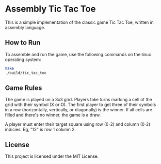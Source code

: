 # Assembly Tic Tac Toe

This is a simple implementation of the classic game Tic Tac Toe, written in assembly language.

## How to Run

To assemble and run the game, use the following commands on the linux operating system:

```bash
make
./build/tic_tac_toe
```

## Game Rules

The game is played on a 3x3 grid. Players take turns marking a cell of the grid with their symbol (X or O). The first player to get three of their symbols in a row (horizontally, vertically, or diagonally) is the winner. If all cells are filled and there's no winner, the game is a draw.

A player must enter their target square using row (0-2) and column (0-2) indicies. Eg, "12" is row 1 column 2. 

## License

This project is licensed under the MIT License.


